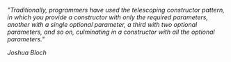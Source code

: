 *"Traditionally, programmers have used the telescoping constructor pattern, in
which you provide a constructor with only the required parameters, another with a
single optional parameter, a third with two optional parameters, and so on, culminating
in a constructor with all the optional parameters."*

*Joshua Bloch*

